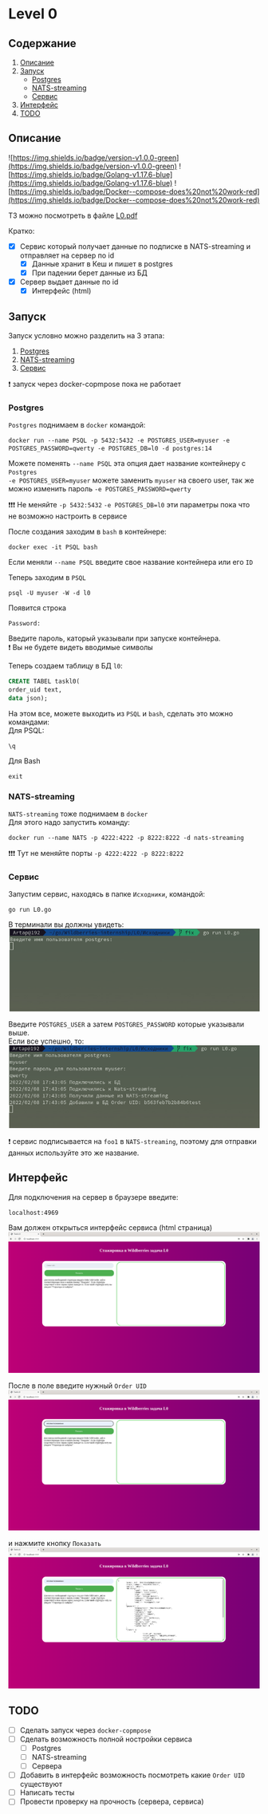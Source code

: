 # Level 0
## Содержание
1. [Описание](#описание)
2. [Запуск](#запуск)  
    * [Postgres](#postgres)
    * [NATS-streaming](#nats-streaming)
    * [Сервис](#сервис)  
3. [Интерфейс](#интерфейс)
4. [TODO](#todo)

## Описание
![https://img.shields.io/badge/version-v1.0.0-green](https://img.shields.io/badge/version-v1.0.0-green) ![https://img.shields.io/badge/Golang-v1.17.6-blue](https://img.shields.io/badge/Golang-v1.17.6-blue) ![https://img.shields.io/badge/Docker--compose-does%20not%20work-red](https://img.shields.io/badge/Docker--compose-does%20not%20work-red)

ТЗ можно посмотреть в файле [L0.pdf](L0.pdf)

Кратко:
- [x] Сервис который получает данные по подписке в NATS-streaming и отправляет на сервер по id
  - [x] Данные хранит в Кеш и пишет в postgres
  - [x] При падении берет данные из БД
- [x] Сервер выдает данные по id
  - [x] Интерфейс (html)

## Запуск
Запуск условно можно разделить на 3 этапа:
1. [Postgres](#postgres)
2. [NATS-streaming](#nats-streaming)
3. [Сервис](#сервис)

:exclamation: запуск через docker-copmpose пока не работает
### Postgres
`Postgres` поднимаем в `docker` командой:
```
docker run --name PSQL -p 5432:5432 -e POSTGRES_USER=myuser -e POSTGRES_PASSWORD=qwerty -e POSTGRES_DB=l0 -d postgres:14
```
Можете поменять `--name PSQL` эта опция дает название контейнеру с `Postgres`  
`-e POSTGRES_USER=myuser` можете заменить `myuser` на своего user, так же можно изменить пароль `-e POSTGRES_PASSWORD=qwerty`

:exclamation::exclamation::exclamation: Не меняйте `-p 5432:5432` `-e POSTGRES_DB=l0` эти параметры пока что не возможно настроить в сервисе

После создания заходим в `bash` в контейнере:
```
docker exec -it PSQL bash
```
Если меняли `--name PSQL` введите свое название контейнера или его `ID`

Теперь заходим в `PSQL`
```
psql -U myuser -W -d l0
```
Появится строка
```
Password: 
```
Введите пароль, каторый указывали при запуске контейнера.  
:exclamation: Вы не будете видеть вводимые символы

Теперь создаем таблицу в БД `l0`:
```SQL
CREATE TABEL taskl0(
order_uid text,
data json);
```
На этом все, можете выходить из `PSQL` и `bash`, сделать это можно командами:  
Для PSQL:
```
\q
```
Для Bash
```
exit
```

### NATS-streaming
`NATS-streaming` тоже поднимаем в `docker`  
Для этого надо запустить команду:
```
docker run --name NATS -p 4222:4222 -p 8222:8222 -d nats-streaming 
```

:exclamation::exclamation::exclamation: Тут не меняйте порты `-p 4222:4222 -p 8222:8222`
### Сервис

Запустим сервис, находясь в папке `Исходники`, командой:
```
go run L0.go
``` 
В терминали вы должны увидеть:  
![Alt-текс](png/%D0%A1%D0%BD%D0%B8%D0%BC%D0%BE%D0%BA%20%D1%8D%D0%BA%D1%80%D0%B0%D0%BD%D0%B0%20%D0%BE%D1%82%202022-02-08%2017-33-39.png)

Введите `POSTGRES_USER` а затем `POSTGRES_PASSWORD` которые указывали выше.  
Если все успешно, то:  
![Alt-текс](png/Снимок%20экрана%20от%202022-02-08%2017-43-50.png)

:exclamation: сервис подписывается на `foo1` в `NATS-streaming`, поэтому для отправки данных используйте это же название.

## Интерфейс
Для подключения на сервер в браузере введите:
```
localhost:4969
```

Вам должен открыться интерфейс сервиса (html страница) 
![Alt-текс](png/Снимок%20экрана%20от%202022-02-08%2017-56-24.png)

После в поле введите нужный `Order UID`
![Alt-текс](png/Снимок%20экрана%20от%202022-02-08%2017-56-30.png)

и нажмите кнопку `Показать`
![Alt-текс](png/Снимок%20экрана%20от%202022-02-08%2017-56-36.png)

## TODO

- [ ] Сделать запуск через `docker-copmpose`
- [ ] Сделать возможность полной ностройки сервиса
  - [ ] Postgres
  - [ ] NATS-streaming
  - [ ] Сервера
- [ ] Добавить в интерфейс возможность посмотреть какие `Order UID` существуют
- [ ] Написать тесты
- [ ] Провести проверку на прочность (сервера, сервиса)
